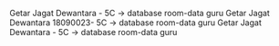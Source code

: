 Getar Jagat Dewantara - 5C -> database room-data guru
Getar Jagat Dewantara 18090023- 5C -> database room-data guru
Getar Jagat Dewantara - 5C -> database room-data guru
